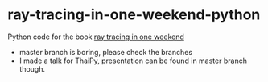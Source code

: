 # ray-tracing-in-one-weekend-python

Python code for the book [ray tracing in one weekend](http://www.amazon.com/Ray-Tracing-Weekend-Minibooks-Book-ebook/dp/B01B5AODD8)

* master branch is boring, please check the branches
* I made a talk for ThaiPy, presentation can be found in master branch though. 
